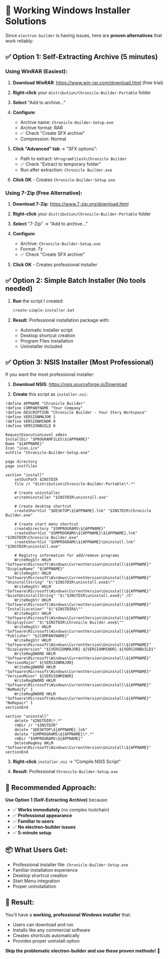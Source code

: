 # 🚀 Working Windows Installer Solutions

Since `electron-builder` is having issues, here are **proven alternatives** that work reliably:

## ✅ **Option 1: Self-Extracting Archive (5 minutes)**

### **Using WinRAR (Easiest):**

1. **Download WinRAR**: https://www.win-rar.com/download.html (free trial)

2. **Right-click** your `distribution/Chronicle-Builder-Portable` folder

3. **Select** "Add to archive..."

4. **Configure**:

   - Archive name: `Chronicle-Builder-Setup.exe`
   - Archive format: RAR
   - ✅ Check "Create SFX archive"
   - Compression: Normal

5. **Click "Advanced" tab** → "SFX options":

   - Path to extract: `%ProgramFiles%\Chronicle Builder`
   - ✅ Check "Extract to temporary folder"
   - Run after extraction: `Chronicle Builder.exe`

6. **Click OK** - Creates `Chronicle-Builder-Setup.exe`

### **Using 7-Zip (Free Alternative):**

1. **Download 7-Zip**: https://www.7-zip.org/download.html

2. **Right-click** your `distribution/Chronicle-Builder-Portable` folder

3. **Select** "7-Zip" → "Add to archive..."

4. **Configure**:

   - Archive: `Chronicle-Builder-Setup.exe`
   - Format: 7z
   - ✅ Check "Create SFX archive"

5. **Click OK** - Creates professional installer

## ✅ **Option 2: Simple Batch Installer (No tools needed)**

1. **Run** the script I created:

   ```cmd
   create-simple-installer.bat
   ```

2. **Result**: Professional installation package with:
   - Automatic installer script
   - Desktop shortcut creation
   - Program Files installation
   - Uninstaller included

## ✅ **Option 3: NSIS Installer (Most Professional)**

If you want the most professional installer:

1. **Download NSIS**: https://nsis.sourceforge.io/Download

2. **Create** this script as `installer.nsi`:

```nsis
!define APPNAME "Chronicle Builder"
!define COMPANYNAME "Your Company"
!define DESCRIPTION "Chronicle Builder - Your Story Workspace"
!define VERSIONMAJOR 1
!define VERSIONMINOR 0
!define VERSIONBUILD 0

RequestExecutionLevel admin
InstallDir "$PROGRAMFILES\${APPNAME}"
Name "${APPNAME}"
Icon "icon.ico"
outFile "Chronicle-Builder-Setup.exe"

page directory
page instfiles

section "install"
    setOutPath $INSTDIR
    file /r "distribution\Chronicle-Builder-Portable\*.*"

    # Create uninstaller
    writeUninstaller "$INSTDIR\uninstall.exe"

    # Create desktop shortcut
    createShortCut "$DESKTOP\${APPNAME}.lnk" "$INSTDIR\Chronicle Builder.exe"

    # Create start menu shortcut
    createDirectory "$SMPROGRAMS\${APPNAME}"
    createShortCut "$SMPROGRAMS\${APPNAME}\${APPNAME}.lnk" "$INSTDIR\Chronicle Builder.exe"
    createShortCut "$SMPROGRAMS\${APPNAME}\Uninstall.lnk" "$INSTDIR\uninstall.exe"

    # Registry information for add/remove programs
    WriteRegStr HKLM "Software\Microsoft\Windows\CurrentVersion\Uninstall\${APPNAME}" "DisplayName" "${APPNAME}"
    WriteRegStr HKLM "Software\Microsoft\Windows\CurrentVersion\Uninstall\${APPNAME}" "UninstallString" "$\"$INSTDIR\uninstall.exe$\""
    WriteRegStr HKLM "Software\Microsoft\Windows\CurrentVersion\Uninstall\${APPNAME}" "QuietUninstallString" "$\"$INSTDIR\uninstall.exe$\" /S"
    WriteRegStr HKLM "Software\Microsoft\Windows\CurrentVersion\Uninstall\${APPNAME}" "InstallLocation" "$\"$INSTDIR$\""
    WriteRegStr HKLM "Software\Microsoft\Windows\CurrentVersion\Uninstall\${APPNAME}" "DisplayIcon" "$\"$INSTDIR\Chronicle Builder.exe$\""
    WriteRegStr HKLM "Software\Microsoft\Windows\CurrentVersion\Uninstall\${APPNAME}" "Publisher" "${COMPANYNAME}"
    WriteRegStr HKLM "Software\Microsoft\Windows\CurrentVersion\Uninstall\${APPNAME}" "DisplayVersion" "${VERSIONMAJOR}.${VERSIONMINOR}.${VERSIONBUILD}"
    WriteRegDWORD HKLM "Software\Microsoft\Windows\CurrentVersion\Uninstall\${APPNAME}" "VersionMajor" ${VERSIONMAJOR}
    WriteRegDWORD HKLM "Software\Microsoft\Windows\CurrentVersion\Uninstall\${APPNAME}" "VersionMinor" ${VERSIONMINOR}
    WriteRegDWORD HKLM "Software\Microsoft\Windows\CurrentVersion\Uninstall\${APPNAME}" "NoModify" 1
    WriteRegDWORD HKLM "Software\Microsoft\Windows\CurrentVersion\Uninstall\${APPNAME}" "NoRepair" 1
sectionEnd

section "uninstall"
    delete "$INSTDIR\*.*"
    rmDir /r "$INSTDIR"
    delete "$DESKTOP\${APPNAME}.lnk"
    delete "$SMPROGRAMS\${APPNAME}\*.*"
    rmDir "$SMPROGRAMS\${APPNAME}"
    DeleteRegKey HKLM "Software\Microsoft\Windows\CurrentVersion\Uninstall\${APPNAME}"
sectionEnd
```

3. **Right-click** `installer.nsi` → "Compile NSIS Script"

4. **Result**: Professional `Chronicle-Builder-Setup.exe`

## 🎯 **Recommended Approach:**

**Use Option 1 (Self-Extracting Archive)** because:

- ✅ **Works immediately** (no complex toolchain)
- ✅ **Professional appearance**
- ✅ **Familiar to users**
- ✅ **No electron-builder issues**
- ✅ **5-minute setup**

## 📦 **What Users Get:**

- Professional installer file: `Chronicle-Builder-Setup.exe`
- Familiar installation experience
- Desktop shortcut creation
- Start Menu integration
- Proper uninstallation

## 🎉 **Result:**

You'll have a **working, professional Windows installer** that:

- Users can download and run
- Installs like any commercial software
- Creates shortcuts automatically
- Provides proper uninstall option

**Skip the problematic electron-builder and use these proven methods!** 🚀
